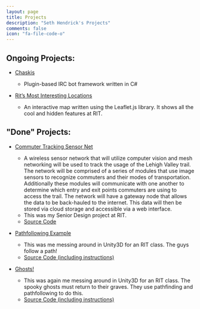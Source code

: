 ```yaml
---
layout: page
title: Projects
description: "Seth Hendrick's Projects"
comments: false
icon: "fa-file-code-o"
---
```


## Ongoing Projects:

* [Chaskis](https://github.com/xforever1313/Chaskis)
   * Plugin-based IRC bot framework written in C#

* [Rit’s Most Interesting Locations](http://ritmap.github.io/)
   * An interactive map written using the Leaflet.js library.  It shows all the cool and hidden features at RIT.

## "Done" Projects:
* [Commuter Tracking Sensor Net](http://ctsn.shendrick.net/)
   * A wireless sensor network that will utilize computer vision and mesh networking will be used to track the usage of the Lehigh Valley trail. The network will be comprised of a series of modules that use image sensors to recognize commuters and their modes of transportation. Additionally these modules will communicate with one another to determine which entry and exit points commuters are using to access the trail. The network will have a gateway node that allows the data to be back-hauled to the internet. This data will then be stored via cloud storage and accessible via a web interface.
   * This was my Senior Design project at RIT.
   * [Source Code](https://github.com/xforever1313/commutertrackingsensornet)

* [Pathfollowing Example ](http://files.shendrick.net/rit/imd/pathfollowing/)
   * This was me messing around in Unity3D for an RIT class.  The guys follow a path!
   * [Source Code (including instructions)](https://bitbucket.org/xforever1313/pathfollowing)

* [Ghosts!](http://files.shendrick.net/rit/imd/ghosts/)
   * This was again me messing around in Unity3D for an RIT class.  The spooky ghosts must return to their graves.  They use pathfinding and pathfollowing to do this.
   * [Source Code (including instructions)](https://bitbucket.org/xforever1313/graveyard)
